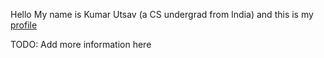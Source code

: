Hello My name is Kumar Utsav (a CS undergrad from India) and this is my [profile](https://github.com/kumarutsav1123)

TODO: Add more information here
